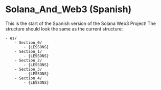 # Solana_And_Web3 (Spanish)

This is the start of the Spanish version of the Solana Web3 Project! The structure should look the same as the current structure:

```
- es/
    - Section_0/
        - {LESSONS}
    - Section_1/
        - {LESSONS}
    - Section_2/
        - {LESSONS}
    - Section_3/
        - {LESSONS}
    - Section_4/
        - {LESSONS}
```

